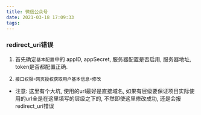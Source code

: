 ```yaml
---
title: 微信公众号
date: 2021-03-18 17:09:33
tags:
---
```


### redirect_uri错误
1. 首先确定`基本配置`中的 appID, appSecret, 服务器配置是否启用, 服务器地址, token是否都配置正确.

2. `接口权限`-`网页授权获取用户基本信息`-`修改`

- 注意: 这里有个大坑, 使用的url最好是直接域名, 如果有层级要保证项目实际使用的url全是在这里填写的层级之下的, 不然即使这里修改成功, 还是会报redirect_uri错误
